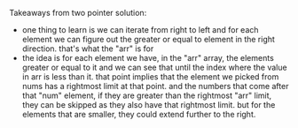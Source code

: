 Takeaways from two pointer solution:
* one thing to learn is we can iterate from right to left and for each element we can figure out the greater or equal to element in the right direction. that's what the "arr" is for
* the idea is for each element we have, in the "arr" array, the elements greater or equal to it and we can see that until the index where the value in arr is less than it. that point implies that the element we picked from nums has a rightmost limit at that point. and the numbers that come after that "num" element, if they are greater than the rightmost "arr" limit, they can be skipped as they also have that rightmost limit. but for the elements that are smaller, they could extend further to the right.
​